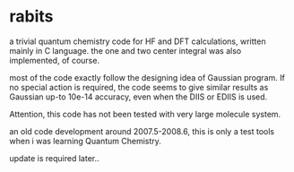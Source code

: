 rabits
======

a trivial quantum chemistry code for HF and DFT calculations, written mainly in C language.
the one and two center integral was also implemented, of course.

most of the code exactly follow the designing idea of Gaussian program.
If no special action is required, the code seems to give similar results as Gaussian up-to 10e-14 accuracy, even when the DIIS or EDIIS is used.

Attention, this code has not been tested with very large molecule system.

an old code development around 2007.5-2008.6, this is only a test tools when i was learning Quantum Chemistry.

update is required later..


